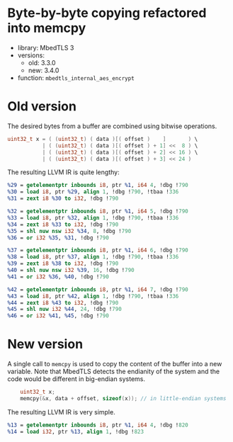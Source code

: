 # Byte-by-byte copying refactored into memcpy 
- library: MbedTLS 3
- versions:
  - old: 3.3.0
  - new: 3.4.0
- function: `mbedtls_internal_aes_encrypt`

# Old version
The desired bytes from a buffer are combined using bitwise operations.

```c
uint32_t x = ( (uint32_t) ( data )[( offset )    ]       ) \
           | ( (uint32_t) ( data )[( offset ) + 1] <<  8 ) \
           | ( (uint32_t) ( data )[( offset ) + 2] << 16 ) \
           | ( (uint32_t) ( data )[( offset ) + 3] << 24 )
```

The resulting LLVM IR is quite lengthy:

```llvm
%29 = getelementptr inbounds i8, ptr %1, i64 4, !dbg !790
%30 = load i8, ptr %29, align 1, !dbg !790, !tbaa !336
%31 = zext i8 %30 to i32, !dbg !790

%32 = getelementptr inbounds i8, ptr %1, i64 5, !dbg !790
%33 = load i8, ptr %32, align 1, !dbg !790, !tbaa !336
%34 = zext i8 %33 to i32, !dbg !790
%35 = shl nuw nsw i32 %34, 8, !dbg !790
%36 = or i32 %35, %31, !dbg !790

%37 = getelementptr inbounds i8, ptr %1, i64 6, !dbg !790
%38 = load i8, ptr %37, align 1, !dbg !790, !tbaa !336
%39 = zext i8 %38 to i32, !dbg !790
%40 = shl nuw nsw i32 %39, 16, !dbg !790
%41 = or i32 %36, %40, !dbg !790

%42 = getelementptr inbounds i8, ptr %1, i64 7, !dbg !790
%43 = load i8, ptr %42, align 1, !dbg !790, !tbaa !336
%44 = zext i8 %43 to i32, !dbg !790
%45 = shl nuw i32 %44, 24, !dbg !790
%46 = or i32 %41, %45, !dbg !790
```

# New version
A single call to `memcpy` is used to copy the content of the buffer into
a new variable. Note that MbedTLS detects the endianity of the system and the
code would be different in big-endian systems.

```c
    uint32_t x;
    memcpy(&x, data + offset, sizeof(x)); // in little-endian systems
```

The resulting LLVM IR is very simple.

```llvm
%13 = getelementptr inbounds i8, ptr %1, i64 4, !dbg !820
%14 = load i32, ptr %13, align 1, !dbg !823
```
